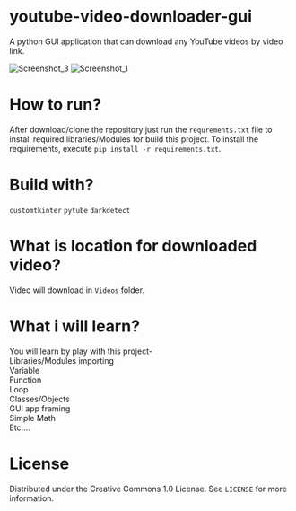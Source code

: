# youtube-video-downloader-gui
A python GUI application that can download any YouTube videos by video link.
 <br/>

![Screenshot_3](https://user-images.githubusercontent.com/67948079/223113338-4cc01a54-4a67-4129-95d9-626a80eececc.jpg)
![Screenshot_1](https://user-images.githubusercontent.com/67948079/223113315-9e24ed92-4057-4868-9ced-b8c4be22a954.jpg)
 <br/>


# How to run?
After download/clone the repository just run the `requrements.txt` file to install required libraries/Modules for build this project. To install the requirements, execute 
`pip install -r requirements.txt`.
 <br/>

# Build with?
`customtkinter`
`pytube`
`darkdetect`
 <br/>

# What is location for downloaded video?
Video will download in `Videos` folder.
 <br/>

# What i will learn?
You will learn by play with this project- <br/>
  Libraries/Modules importing <br/>
  Variable <br/>
  Function <br/>
  Loop <br/>
  Classes/Objects <br/>
  GUI app framing <br/>
  Simple Math <br/>
  Etc....
   <br/>

# License
Distributed under the Creative Commons 1.0 License. See `LICENSE` for more information.

